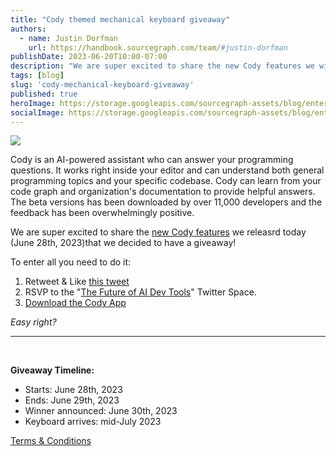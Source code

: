 ```yaml
---
title: "Cody themed mechanical keyboard giveaway"
authors:
  - name: Justin Dorfman
    url: https://handbook.sourcegraph.com/team/#justin-dorfman
publishDate: 2023-06-20T10:00-07:00
description: "We are super excited to share the new Cody features we will be releasing on June 28th, 2023 that we decided to have a giveaway. "
tags: [blog]
slug: 'cody-mechanical-keyboard-giveaway'
published: true
heroImage: https://storage.googleapis.com/sourcegraph-assets/blog/enter-to-win-cody-keyboard.jpg
socialImage: https://storage.googleapis.com/sourcegraph-assets/blog/enter-to-win-cody-keyboard.jpg
---
```


![](https://storage.googleapis.com/sourcegraph-assets/blog/enter-to-win-cody-keyboard.jpg)

Cody is an AI-powered assistant who can answer your programming questions. It works right inside your editor and can understand both general programming topics and your specific codebase. Cody can learn from your code graph and organization's documentation to provide helpful answers. The beta versions has been downloaded by over 11,000 developers and the feedback has been overwhelmingly positive.

We are super excited to share the [new Cody features](#) we releasrd today (June 28th, 2023)that we decided to have a giveaway!

To enter all you need to do it:

1. Retweet & Like [this tweet](#)
1. RSVP to the "[The Future of AI Dev Tools](#)" Twitter Space.
1. [Download the Cody App](#)

_Easy right?_

<hr />
<br />

**Giveaway Timeline:** 
* Starts: June 28th, 2023
* Ends: June 29th, 2023
* Winner announced: June 30th, 2023
* Keyboard arrives: mid-July 2023

[Terms & Conditions](https://sourcegraph.com/notebooks/Tm90ZWJvb2s6MjY5OQ==)